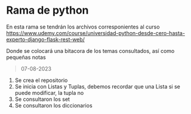 # Rama de python
En esta rama se tendrán los archivos corresponientes al curso <https://www.udemy.com/course/universidad-python-desde-cero-hasta-experto-django-flask-rest-web/>

Donde se colocará una bitacora de los temas consultados, así como pequeñas notas
>07-08-2023
1. Se crea el repositorio
2. Se inicia con Listas y Tuplas, debemos recordar que una Lista si se puede modificar, la tupla no
3. Se consultaron los set
4. Se consultaron los diccionarios